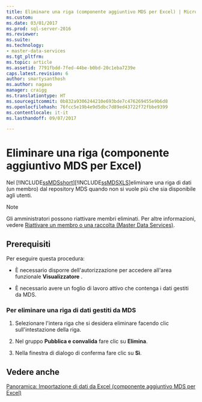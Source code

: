 ```yaml
---
title: Eliminare una riga (componente aggiuntivo MDS per Excel) | Microsoft Docs
ms.custom: 
ms.date: 03/01/2017
ms.prod: sql-server-2016
ms.reviewer: 
ms.suite: 
ms.technology:
- master-data-services
ms.tgt_pltfrm: 
ms.topic: article
ms.assetid: 7791fbdd-7fed-44be-b0bd-20c1eba7239e
caps.latest.revision: 6
author: smartysanthosh
ms.author: nagavo
manager: craigg
ms.translationtype: HT
ms.sourcegitcommit: 0b832a9306244210e693bde7c476269455e9b6d8
ms.openlocfilehash: 76fcc5e19b4e9d5dbc7d89ed43722f72fbbe9399
ms.contentlocale: it-it
ms.lasthandoff: 09/07/2017

---
```

# <a name="delete-a-row-mds-add-in-for-excel"></a>Eliminare una riga (componente aggiuntivo MDS per Excel)
  Nel [!INCLUDE[ssMDSshort](../../includes/ssmdsshort-md.md)][!INCLUDE[ssMDSXLS](../../includes/ssmdsxls-md.md)]eliminare una riga di dati (un membro) dal repository MDS quando non si vuole più che sia disponibile agli utenti.  
  
> [!NOTE]  
>  Gli amministratori possono riattivare membri eliminati. Per altre informazioni, vedere [Riattivare un membro o una raccolta &#40;Master Data Services&#41;](../../master-data-services/reactivate-a-member-or-collection-master-data-services.md).  
  
## <a name="prerequisites"></a>Prerequisiti  
 Per eseguire questa procedura:  
  
-   È necessario disporre dell'autorizzazione per accedere all'area funzionale **Visualizzatore** .  
  
-   È necessario avere un foglio di lavoro attivo che contenga i dati gestiti da MDS.  
  
### <a name="to-delete-a-mds-managed-row-of-data"></a>Per eliminare una riga di dati gestiti da MDS  
  
1.  Selezionare l'intera riga che si desidera eliminare facendo clic sull'intestazione della riga.  
  
2.  Nel gruppo **Pubblica e convalida** fare clic su **Elimina**.  
  
3.  Nella finestra di dialogo di conferma fare clic su **Sì**.  
  
## <a name="see-also"></a>Vedere anche  
 [Panoramica: Importazione di dati da Excel &#40;componente aggiuntivo MDS per Excel&#41;](../../master-data-services/microsoft-excel-add-in/overview-importing-data-from-excel-mds-add-in-for-excel.md)  
  
  
